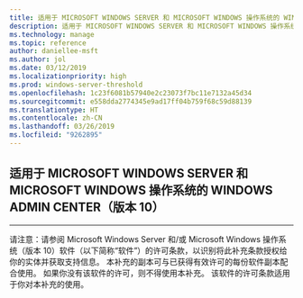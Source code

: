 ```yaml
---
title: 适用于 MICROSOFT WINDOWS SERVER 和 MICROSOFT WINDOWS 操作系统的 WINDOWS ADMIN CENTER（版本 10）
description: 适用于 MICROSOFT WINDOWS SERVER 和 MICROSOFT WINDOWS 操作系统的 WINDOWS ADMIN CENTER（版本 10）
ms.technology: manage
ms.topic: reference
author: daniellee-msft
ms.author: jol
ms.date: 03/12/2019
ms.localizationpriority: high
ms.prod: windows-server-threshold
ms.openlocfilehash: 1c23f6081b57940e2c23073f7bc11e7132a45d34
ms.sourcegitcommit: e558dda2774345e9ad17ff04b759f68c59d88139
ms.translationtype: HT
ms.contentlocale: zh-CN
ms.lasthandoff: 03/26/2019
ms.locfileid: "9262895"
---
```

## 适用于 MICROSOFT WINDOWS SERVER 和 MICROSOFT WINDOWS 操作系统的 WINDOWS ADMIN CENTER（版本 10）
________________________________________

请注意：请参阅 Microsoft Windows Server 和/或 Microsoft Windows 操作系统（版本 10）软件（以下简称“软件”）的许可条款，以识别将此补充条款授权给你的实体并获取支持信息。 本补充的副本可与已获得有效许可的每份软件副本配合使用。 如果你没有该软件的许可，则不得使用本补充。 该软件的许可条款适用于你对本补充的使用。
